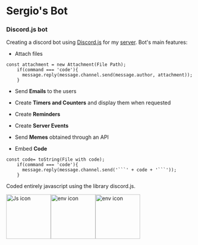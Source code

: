 # Sergio's Bot
### Discord.js bot
Creating a discord bot using [Discord.js](https://discord.js.org/) for my [server](https://discord.gg/bcTPQKWWuA). Bot's main features:

* Attach files
```
const attachment = new Attachment(File Path);
    if(command === 'code'){
      message.reply(message.channel.send(message.author, attachment));
    }  
```
* Send **Emails** to the users 

* Create **Timers and Counters** and display them when requested

* Create **Reminders**

* Create **Server Events**

* Send **Memes** obtained through an API

* Embed **Code**
```
const code= toString(File with code);
    if(command === 'code'){
      message.reply(message.channel.send('```' + code + '```'));
    }  
```
Coded entirely javascript using the library discord.js.

<img src="https://upload.wikimedia.org/wikipedia/commons/6/6a/JavaScript-logo.png"
     alt="Js icon"
     height="120px"
     style="float: left;display:inline-block;
    white-space:nowrap;" />
     
<img src="https://i.stack.imgur.com/lZyF4.png"
     alt="env icon"
     height="120px"
     style="float: left;display:inline-block;
    white-space:nowrap;" />
     
 <img src="https://styles.redditmedia.com/t5_3eu72/styles/communityIcon_mkcebxqhkfs41.png"
     alt="env icon"
     height="120px"
     style="float: left;display:inline-block;
    white-space:nowrap;" />

